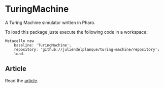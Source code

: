 # TuringMachine
A Turing Machine simulator written in Pharo.

To load this package juste execute the following code in a workspace:
~~~
Metacello new
    baseline: 'TuringMachine';
    repository: 'github://juliendelplanque/turing-machine/repository';
    load.
~~~

## Article
Read the [article](https://medium.com/concerning-pharo/a-turing-machine-simulator-written-in-pharo-fda74e1a705b#.xt2e27kf6).

